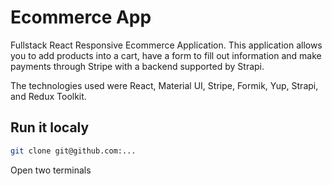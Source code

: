 # Ecommerce App
Fullstack React Responsive Ecommerce Application. This application allows you to add products into a cart, have a form to fill out information and make payments through Stripe with a backend supported by Strapi.

The technologies used were React, Material UI, Stripe, Formik, Yup, Strapi, and Redux Toolkit.

## Run it localy

```bash
git clone git@github.com:...
```

Open two terminals

